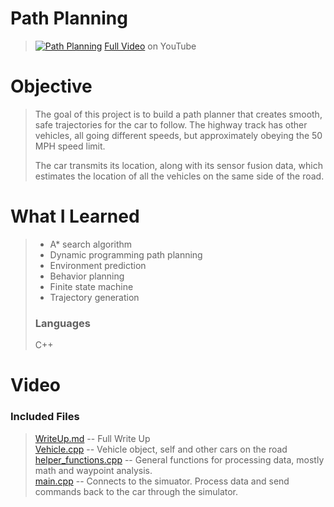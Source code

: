 # Path Planning
> [![Path Planning](http://img.youtube.com/vi/hQwN9OZ39WY/0.jpg)](https://youtu.be/hQwN9OZ39WY "Path Planning")
> [Full Video](https://youtu.be/hQwN9OZ39WY) on YouTube

# Objective
> The goal of this project is to build a path planner that creates
smooth, safe trajectories for the car to follow. The highway track has
other vehicles, all going different speeds, but approximately obeying
the 50 MPH speed limit.
>
> The car transmits its location, along with its sensor fusion data, which estimates the location of all the vehicles on the same side of the road.

# What I Learned
> - A* search algorithm
> - Dynamic programming path planning
> - Environment prediction
> - Behavior planning
> - Finite state machine
> - Trajectory generation
>
> ### Languages
> C++

# Video

### Included Files
> [WriteUp.md](src/WriteUp.md) -- Full Write Up  
> [Vehicle.cpp](src/Vehicle.cpp) -- Vehicle object, self and other cars on the road  
> [helper_functions.cpp](src/helper_functions.cpp) -- General functions for processing data, mostly math and waypoint analysis.  
> [main.cpp](src/main.cpp) -- Connects to the simuator. Process data and send commands back to the car through the simulator.  


